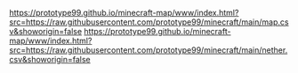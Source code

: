 https://prototype99.github.io/minecraft-map/www/index.html?src=https://raw.githubusercontent.com/prototype99/minecraft/main/map.csv&showorigin=false
https://prototype99.github.io/minecraft-map/www/index.html?src=https://raw.githubusercontent.com/prototype99/minecraft/main/nether.csv&showorigin=false